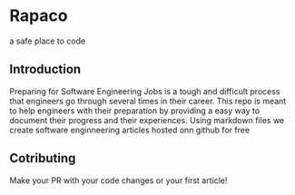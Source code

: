 # Rapaco 
a safe place to code

## Introduction
Preparing for Software Engineering Jobs is a tough and difficult process that engineers go 
through several times in their career. This repo is meant to help engineers with their preparation
by providing a easy way to document their progress and their experiences. Using markdown files we 
create software enginneering articles hosted onn github for free 

## Cotributing
Make your PR with your code changes or your first article!
